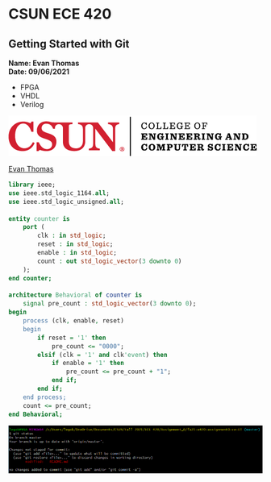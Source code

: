# CSUN ECE 420  
## Getting Started with Git   
**Name: Evan Thomas**  
**Date: 09/06/2021**  

* FPGA  
* VHDL  
* Verilog  

![CSUN ENG](./img/csun_eng_logo.png)  

[Evan Thomas](https://github.com/ce-ET)  
```VHDL
library ieee;
use ieee.std_logic_1164.all;
use ieee.std_logic_unsigned.all;

entity counter is
    port (
        clk : in std_logic;
        reset : in std_logic;
        enable : in std_logic;
        count : out std_logic_vector(3 downto 0)
    );
end counter;

architecture Behavioral of counter is
    signal pre_count : std_logic_vector(3 downto 0);
begin
    process (clk, enable, reset)
    begin
        if reset = '1' then
            pre_count <= "0000";
        elsif (clk = '1' and clk'event) then
            if enable = '1' then
                pre_count <= pre_count + "1";
            end if;
        end if;
    end process;
    count <= pre_count;
end Behavioral;
```  


![git status before stage](./img/git_stat.png)
